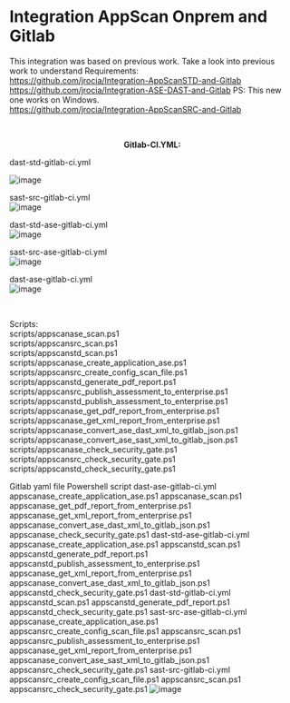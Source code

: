 # Integration AppScan Onprem and Gitlab<br>

This integration was based on previous work. Take a look into previous work to understand Requirements:<br>
https://github.com/jrocia/Integration-AppScanSTD-and-Gitlab<br>
https://github.com/jrocia/Integration-ASE-DAST-and-Gitlab PS: This new one works on Windows.<br> 
https://github.com/jrocia/Integration-AppScanSRC-and-Gitlab<br>

<br>
<b><p align="center">Gitlab-CI.YML:<br></b>

dast-std-gitlab-ci.yml<br>

![image](https://user-images.githubusercontent.com/69405400/171624855-e2a998c2-84e7-4331-b4a0-692d91bdd4e6.png)

sast-src-gitlab-ci.yml<br>
![image](https://user-images.githubusercontent.com/69405400/171052553-94a8864c-464a-4a18-bcf8-5e967101e75a.png)

dast-std-ase-gitlab-ci.yml<br>
![image](https://user-images.githubusercontent.com/69405400/171052601-57235dee-ba69-4af5-a609-361ca81ce438.png)

sast-src-ase-gitlab-ci.yml<br>
![image](https://user-images.githubusercontent.com/69405400/171052626-984b0fd1-4581-4bfa-bf65-dcc5f8976c8e.png)

dast-ase-gitlab-ci.yml<br>
![image](https://user-images.githubusercontent.com/69405400/171052657-c04fec45-fece-4f0a-b1e4-e0c72219d610.png)
</p>

<br>

Scripts:<br>
scripts/appscanase_scan.ps1<br>
scripts/appscansrc_scan.ps1<br>
scripts/appscanstd_scan.ps1<br>
scripts/appscanase_create_application_ase.ps1<br>
scripts/appscansrc_create_config_scan_file.ps1<br>
scripts/appscanstd_generate_pdf_report.ps1<br>
scripts/appscansrc_publish_assessment_to_enterprise.ps1<br>
scripts/appscanstd_publish_assessment_to_enterprise.ps1<br>
scripts/appscanase_get_pdf_report_from_enterprise.ps1<br>
scripts/appscanase_get_xml_report_from_enterprise.ps1<br>
scripts/appscanase_convert_ase_dast_xml_to_gitlab_json.ps1<br>
scripts/appscanase_convert_ase_sast_xml_to_gitlab_json.ps1<br>
scripts/appscanase_check_security_gate.ps1<br>
scripts/appscansrc_check_security_gate.ps1<br>
scripts/appscanstd_check_security_gate.ps1<br>

Gitlab yaml file	Powershell script
dast-ase-gitlab-ci.yml	appscanase_create_application_ase.ps1
	appscanase_scan.ps1
	appscanase_get_pdf_report_from_enterprise.ps1
	appscanase_get_xml_report_from_enterprise.ps1
	appscanase_convert_ase_dast_xml_to_gitlab_json.ps1
	appscanase_check_security_gate.ps1
dast-std-ase-gitlab-ci.yml	appscanase_create_application_ase.ps1
	appscanstd_scan.ps1
	appscanstd_generate_pdf_report.ps1
	appscanstd_publish_assessment_to_enterprise.ps1
	appscanase_get_xml_report_from_enterprise.ps1
	appscanase_convert_ase_dast_xml_to_gitlab_json.ps1
	appscanstd_check_security_gate.ps1
dast-std-gitlab-ci.yml	appscanstd_scan.ps1
	appscanstd_generate_pdf_report.ps1
	appscanstd_check_security_gate.ps1
sast-src-ase-gitlab-ci.yml	appscanase_create_application_ase.ps1
	appscansrc_create_config_scan_file.ps1
	appscansrc_scan.ps1
	appscansrc_publish_assessment_to_enterprise.ps1
	appscanase_get_xml_report_from_enterprise.ps1
	appscanase_convert_ase_sast_xml_to_gitlab_json.ps1
	appscansrc_check_security_gate.ps1
sast-src-gitlab-ci.yml	appscansrc_create_config_scan_file.ps1
	appscansrc_scan.ps1
	appscansrc_check_security_gate.ps1
![image](https://user-images.githubusercontent.com/69405400/171626936-504f9d04-73dc-4410-aa91-050055b26ee7.png)


